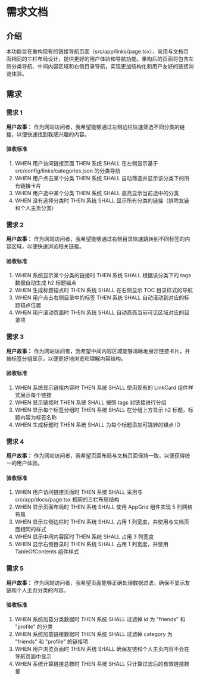 # 需求文档

## 介绍

本功能旨在重构现有的链接导航页面（src/app/links/page.tsx），采用与文档页面相同的三栏布局设计，提供更好的用户体验和导航功能。重构后的页面将包含左侧分类导航、中间内容区域和右侧目录导航，实现更加结构化和用户友好的链接浏览体验。

## 需求

### 需求 1

**用户故事：** 作为网站访问者，我希望能够通过左侧边栏快速筛选不同分类的链接，以便快速找到我感兴趣的内容。

#### 验收标准

1. WHEN 用户访问链接页面 THEN 系统 SHALL 在左侧显示基于 src/config/links/categories.json 的分类导航
2. WHEN 用户点击某个分类 THEN 系统 SHALL 自动筛选并显示该分类下的所有链接卡片
3. WHEN 用户选中某个分类 THEN 系统 SHALL 高亮显示当前选中的分类
4. WHEN 没有选择分类时 THEN 系统 SHALL 显示所有分类的链接（排除友链和个人主页分类）

### 需求 2

**用户故事：** 作为网站访问者，我希望能够通过右侧目录快速跳转到不同标签的内容区域，以便快速浏览相关链接。

#### 验收标准

1. WHEN 系统显示某个分类的链接时 THEN 系统 SHALL 根据该分类下的 tags 数据自动生成 h2 标题锚点
2. WHEN 生成标题锚点时 THEN 系统 SHALL 在右侧显示 TOC 目录样式的导航
3. WHEN 用户点击右侧目录中的标签 THEN 系统 SHALL 自动滚动到对应的标题锚点位置
4. WHEN 用户滚动页面时 THEN 系统 SHALL 自动高亮当前可见区域对应的目录项

### 需求 3

**用户故事：** 作为网站访问者，我希望中间内容区域能够清晰地展示链接卡片，并按标签分组显示，以便更好地浏览和理解内容结构。

#### 验收标准

1. WHEN 系统显示链接内容时 THEN 系统 SHALL 使用现有的 LinkCard 组件样式展示每个链接
2. WHEN 显示链接时 THEN 系统 SHALL 按照 tags 对链接进行分组
3. WHEN 显示每个标签分组时 THEN 系统 SHALL 在分组上方显示 h2 标题，标题内容为标签名称
4. WHEN 生成标题时 THEN 系统 SHALL 为每个标题添加可跳转的锚点 ID

### 需求 4

**用户故事：** 作为网站访问者，我希望页面布局与文档页面保持一致，以便获得统一的用户体验。

#### 验收标准

1. WHEN 用户访问链接页面时 THEN 系统 SHALL 采用与 src/app/docs/page.tsx 相同的三栏布局结构
2. WHEN 显示页面布局时 THEN 系统 SHALL 使用 AppGrid 组件实现 5 列网格布局
3. WHEN 显示左侧边栏时 THEN 系统 SHALL 占用 1 列宽度，并使用与文档页面相同的样式
4. WHEN 显示中间内容区时 THEN 系统 SHALL 占用 3 列宽度
5. WHEN 显示右侧目录时 THEN 系统 SHALL 占用 1 列宽度，并使用 TableOfContents 组件样式

### 需求 5

**用户故事：** 作为网站访问者，我希望页面能够正确处理数据过滤，确保不显示友链和个人主页分类的内容。

#### 验收标准

1. WHEN 系统加载分类数据时 THEN 系统 SHALL 过滤掉 id 为 "friends" 和 "profile" 的分类
2. WHEN 系统加载链接数据时 THEN 系统 SHALL 过滤掉 category 为 "friends" 和 "profile" 的链接项
3. WHEN 用户浏览页面时 THEN 系统 SHALL 确保友链和个人主页内容不会在导航页面中显示
4. WHEN 系统计算链接总数时 THEN 系统 SHALL 只计算过滤后的有效链接数量
